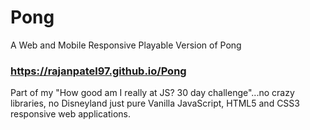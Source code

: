# Pong
A Web and Mobile Responsive Playable Version of Pong

### https://rajanpatel97.github.io/Pong

Part of my "How good am I really at JS? 30 day challenge"...no crazy libraries, no Disneyland just pure Vanilla JavaScript, HTML5 and CSS3 responsive web applications.

